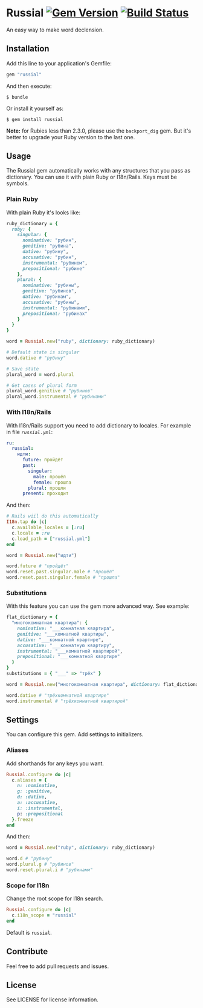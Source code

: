 # Russial [![Gem Version](https://badge.fury.io/rb/russial.svg)](https://badge.fury.io/rb/russial) [![Build Status](https://travis-ci.org/mestoru/russial.svg?branch=master)](https://travis-ci.org/mestoru/russial)

An easy way to make word declension.

## Installation

Add this line to your application's Gemfile:
```ruby
gem "russial"
```

And then execute:
```
$ bundle
```

Or install it yourself as:

```
$ gem install russial
```

**Note:** for Rubies less than 2.3.0, please use the `backport_dig` gem. But it's better to upgrade your Ruby version to the last one.

## Usage

The Russial gem automatically works with any structures that you pass as dictionary. You can use it with plain Ruby or I18n/Rails.
Keys must be symbols.

### Plain Ruby

With plain Ruby it's looks like:

```ruby
ruby_dictionary = {
  ruby: {
    singular: {
      nominative: "рубин",
      genitive: "рубина",
      dative: "рубину",
      accusative: "рубин",
      instrumental: "рубином",
      prepositional: "рубине"
    },
    plural: {
      nominative: "рубины",
      genitive: "рубинов",
      dative: "рубинам",
      accusative: "рубины",
      instrumental: "рубинами",
      prepositional: "рубинах"
    }
  }   
}

word = Russial.new("ruby", dictionary: ruby_dictionary)

# Default state is singular
word.dative # "рубину"

# Save state
plural_word = word.plural

# Get cases of plural form
plural_word.genitive # "рубинов"
plural_word.instrumental # "рубинами"
```

### With I18n/Rails

With I18n/Rails support you need to add dictionary to locales. For example in file *`russial.yml`*:

```yaml
ru:
  russial:
    идти:
      future: пройдёт
      past:
        singular:
          male: прошёл
          female: прошла
        plural: прошли
      present: проходит
```

And then:

```ruby
# Rails wiil do this automatically
I18n.tap do |c|
  c.available_locales = [:ru]
  c.locale = :ru
  c.load_path = ["russial.yml"]
end

word = Russial.new("идти")

word.future # "пройдёт"
word.reset.past.singular.male # "прошёл"
word.reset.past.singular.female # "прошла"
```

### Substitutions

With this feature you can use the gem more advanced way. See example:

```ruby
flat_dictionary = {
  "многокомнатная квартира": { 
    nominative: "___комнатная квартира",
    genitive: "___комнатной квартиры",
    dative: "___комнатной квартире",
    accusative: "___комнатную квартиру",
    instrumental: "___комнатной квартирой",
    prepositional: "___комнатной квартире"
  }
}
substitutions = { "___" => "трёх" }

word = Russial.new("многокомнатная квартира", dictionary: flat_dictionary, substitutions: substitutions)

word.dative # "трёхкомнатной квартире"
word.instrumental # "трёхкомнатной квартирой"
```

## Settings

You can configure this gem. Add settings to initializers.

### Aliases

Add shorthands for any keys you want.

```ruby
Russial.configure do |c|
  c.aliases = {
    n: :nominative,
    g: :genitive,
    d: :dative,
    a: :accusative,
    i: :instrumental,
    p: :prepositional
  }.freeze
end
```

And then:

```ruby
word = Russial.new("ruby", dictionary: ruby_dictionary)

word.d # "рубину"
word.plural.g # "рубинов"
word.reset.plural.i # "рубинами"
```

### Scope for I18n

Change the root scope for I18n search.

```ruby
Russial.configure do |c|
  c.i18n_scope = "russial"
end
```

Default is `russial`.

## Contribute

Feel free to add pull requests and issues.

## License
  
See LICENSE for license information.
